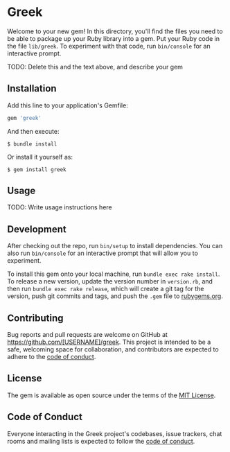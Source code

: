 # Greek

Welcome to your new gem! In this directory, you'll find the files you need to be able to package up your Ruby library into a gem. Put your Ruby code in the file `lib/greek`. To experiment with that code, run `bin/console` for an interactive prompt.

TODO: Delete this and the text above, and describe your gem

## Installation

Add this line to your application's Gemfile:

```ruby
gem 'greek'
```

And then execute:

    $ bundle install

Or install it yourself as:

    $ gem install greek

## Usage

TODO: Write usage instructions here

## Development

After checking out the repo, run `bin/setup` to install dependencies. You can also run `bin/console` for an interactive prompt that will allow you to experiment.

To install this gem onto your local machine, run `bundle exec rake install`. To release a new version, update the version number in `version.rb`, and then run `bundle exec rake release`, which will create a git tag for the version, push git commits and tags, and push the `.gem` file to [rubygems.org](https://rubygems.org).

## Contributing

Bug reports and pull requests are welcome on GitHub at https://github.com/[USERNAME]/greek. This project is intended to be a safe, welcoming space for collaboration, and contributors are expected to adhere to the [code of conduct](https://github.com/[USERNAME]/greek/blob/master/CODE_OF_CONDUCT.md).


## License

The gem is available as open source under the terms of the [MIT License](https://opensource.org/licenses/MIT).

## Code of Conduct

Everyone interacting in the Greek project's codebases, issue trackers, chat rooms and mailing lists is expected to follow the [code of conduct](https://github.com/[USERNAME]/greek/blob/master/CODE_OF_CONDUCT.md).
